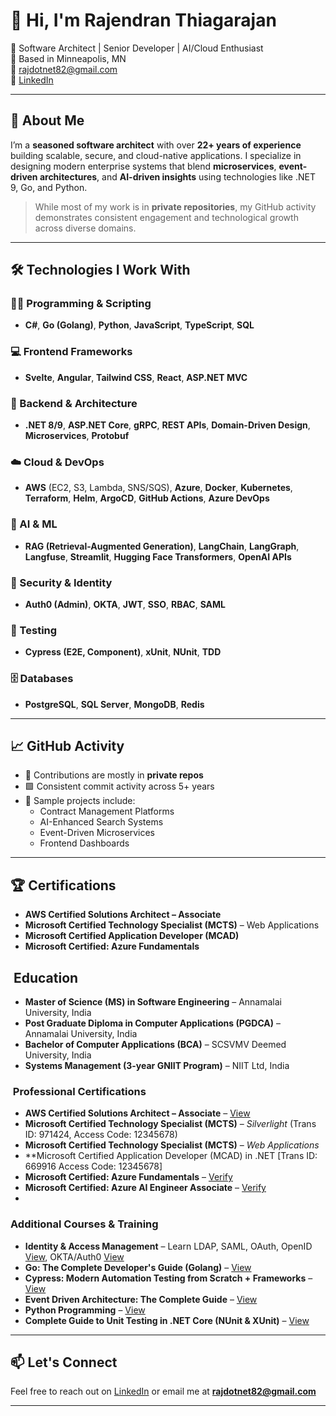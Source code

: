 # 👋 Hi, I'm Rajendran Thiagarajan

🎯 Software Architect | Senior Developer | AI/Cloud Enthusiast  
📍 Based in Minneapolis, MN  
📧 rajdotnet82@gmail.com  
🔗 [LinkedIn](https://www.linkedin.com/in/rajendrant/)

---

## 🚀 About Me

I’m a **seasoned software architect** with over **22+ years of experience** building scalable, secure, and cloud-native applications. I specialize in designing modern enterprise systems that blend **microservices**, **event-driven architectures**, and **AI-driven insights** using technologies like .NET 9, Go, and Python.

> While most of my work is in **private repositories**, my GitHub activity demonstrates consistent engagement and technological growth across diverse domains.

---

## 🛠️ Technologies I Work With

### 👨‍💻 Programming & Scripting
- **C#**, **Go (Golang)**, **Python**, **JavaScript**, **TypeScript**, **SQL**

### 💻 Frontend Frameworks
- **Svelte**, **Angular**, **Tailwind CSS**, **React**, **ASP.NET MVC**

### 🔧 Backend & Architecture
- **.NET 8/9**, **ASP.NET Core**, **gRPC**, **REST APIs**, **Domain-Driven Design**, **Microservices**, **Protobuf**

### ☁️ Cloud & DevOps
- **AWS** (EC2, S3, Lambda, SNS/SQS), **Azure**, **Docker**, **Kubernetes**, **Terraform**, **Helm**, **ArgoCD**, **GitHub Actions**, **Azure DevOps**

### 🧠 AI & ML
- **RAG (Retrieval-Augmented Generation)**, **LangChain**, **LangGraph**, **Langfuse**, **Streamlit**, **Hugging Face Transformers**, **OpenAI APIs**

### 🔐 Security & Identity
- **Auth0 (Admin)**, **OKTA**, **JWT**, **SSO**, **RBAC**, **SAML**

### 🧪 Testing
- **Cypress (E2E, Component)**, **xUnit**, **NUnit**, **TDD**

### 🗄️ Databases
- **PostgreSQL**, **SQL Server**, **MongoDB**, **Redis**

---

## 📈 GitHub Activity

- 🔐 Contributions are mostly in **private repos**
- 🟩 Consistent commit activity across 5+ years
- 📌 Sample projects include:
  - Contract Management Platforms
  - AI-Enhanced Search Systems
  - Event-Driven Microservices
  - Frontend Dashboards

---

## 🏆 Certifications

- **AWS Certified Solutions Architect – Associate**
- **Microsoft Certified Technology Specialist (MCTS)** – Web Applications
- **Microsoft Certified Application Developer (MCAD)**
- **Microsoft Certified: Azure Fundamentals**
## ​ Education

- **Master of Science (MS) in Software Engineering** – Annamalai University, India  
- **Post Graduate Diploma in Computer Applications (PGDCA)** – Annamalai University, India  
- **Bachelor of Computer Applications (BCA)** – SCSVMV Deemed University, India  
- **Systems Management (3-year GNIIT Program)** – NIIT Ltd, India  

### ​ Professional Certifications

- **AWS Certified Solutions Architect – Associate** – [View](https://www.credly.com/badges/1b08b282-61ff-4831-be73-2ba30df26a6f?source=linked_in_profile)  
- **Microsoft Certified Technology Specialist (MCTS)** – *Silverlight* (Trans ID: 971424, Access Code: 12345678)
- **Microsoft Certified Technology Specialist (MCTS)** – *Web Applications* 
- **Microsoft Certified Application Developer (MCAD) in .NET [Trans ID: 669916 Access Code: 12345678] 
- **Microsoft Certified: Azure Fundamentals** – [Verify](https://learn.microsoft.com/en-us/users/rajendranthiagarajan-1194/credentials/5679b81b9917661a)  
- **Microsoft Certified: Azure AI Engineer Associate** – [Verify](https://learn.microsoft.com/en-us/credentials/certifications/azure-ai-engineer/?practice-assessment-type=certification)
- 
###  Additional Courses & Training

- **Identity & Access Management** – Learn LDAP, SAML, OAuth, OpenID [View](https://www.udemy.com/certificate/UC-f5cd3ea8-ec6c-431c-9a4b-717ef08958ec/), OKTA/Auth0 [View](https://www.udemy.com/certificate/UC-391d769f-ac3d-4116-b128-a0c014ed9740/)  
- **Go: The Complete Developer's Guide (Golang)** – [View](https://www.udemy.com/certificate/UC-a2fbf5db-bea5-4551-b2ec-b984c5a3b6fe/)
- **Cypress: Modern Automation Testing from Scratch + Frameworks** – [View](https://www.udemy.com/certificate/UC-35f8a702-609b-48fc-9c64-5b17bc38fc8a/)
- **Event Driven Architecture: The Complete Guide** – [View](https://www.udemy.com/certificate/UC-91994524-503f-4e9c-85fe-255413e86ece/)
- **Python Programming** – [View](https://www.udemy.com/certificate/UC-b597e8c0-4cdb-4e87-ba68-ceafbe29a8fd/)
- **Complete Guide to Unit Testing in .NET Core (NUnit & XUnit)** – [View](https://www.udemy.com/certificate/UC-c613a5dc-5e53-4f79-85ab-1def3691e1d7/)  
---

## 📫 Let's Connect

Feel free to reach out on [LinkedIn](https://www.linkedin.com/in/rajendrant/) or email me at **rajdotnet82@gmail.com**

---
